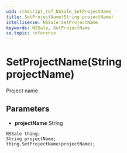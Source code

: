 ```yaml
---
uid: crmscript_ref_NSSale_SetProjectName
title: SetProjectName(String projectName)
intellisense: NSSale.SetProjectName
keywords: NSSale, GetProjectName
so.topic: reference
---
```


# SetProjectName(String projectName)

Project name

## Parameters

* **projectName** String

```crmscript
NSSale thing;
String projectName;
thing.SetProjectName(projectName);
```

